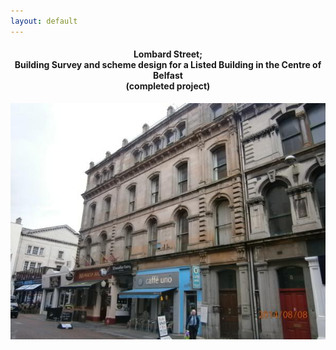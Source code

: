 ```yaml
---
layout: default
---
```



<h4 align="center">Lombard Street; <br>Building Survey and scheme design for a Listed
Building in the Centre of Belfast<br> (completed project)</h4>
<div class="figure">
<img src="lombard-new.jpg" width="600px">
</div>
